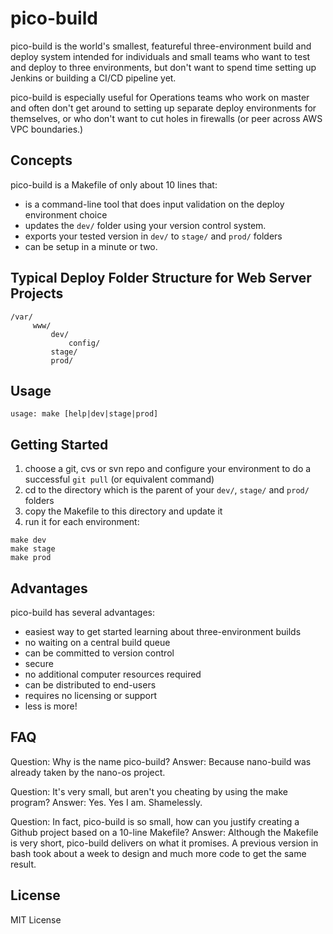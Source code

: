 # pico-build
pico-build is the world's smallest, featureful three-environment build and deploy system intended for individuals and small teams who want to test and deploy to three environments, but don't want to spend time setting up Jenkins or building a CI/CD pipeline yet.

pico-build is especially useful for Operations teams who work on master and often don't get around to setting up separate deploy environments for themselves, or who don't want to cut holes in firewalls (or peer across AWS VPC boundaries.)

## Concepts

pico-build is a Makefile of only about 10 lines that:

- is a command-line tool that does input validation on the deploy environment choice
- updates the `dev/` folder using your version control system.
- exports your tested version in `dev/` to `stage/` and `prod/` folders
- can be setup in a minute or two.

## Typical Deploy Folder Structure for Web Server Projects

```
/var/
     www/
         dev/
             config/
         stage/
         prod/
```

## Usage

```
usage: make [help|dev|stage|prod]
```

## Getting Started

1. choose a git, cvs or svn repo and configure your environment to do a successful `git pull` (or equivalent command)
2. cd to the directory which is the parent of your `dev/`, `stage/` and `prod/` folders
3. copy the Makefile to this directory and update it
4. run it for each environment:
```
make dev
make stage
make prod
```

## Advantages

pico-build has several advantages:

- easiest way to get started learning about three-environment builds
- no waiting on a central build queue
- can be committed to version control
- secure
- no additional computer resources required
- can be distributed to end-users
- requires no licensing or support
- less is more!

## FAQ

Question: Why is the name pico-build?
Answer: Because nano-build was already taken by the nano-os project.

Question: It's very small, but aren't you cheating by using the make program?
Answer: Yes. Yes I am. Shamelessly.

Question: In fact, pico-build is so small, how can you justify creating a Github project based on a 10-line Makefile?
Answer: Although the Makefile is very short, pico-build delivers on what it promises. A previous version in bash took about a week to design and much more code to get the same result.

## License

MIT License

